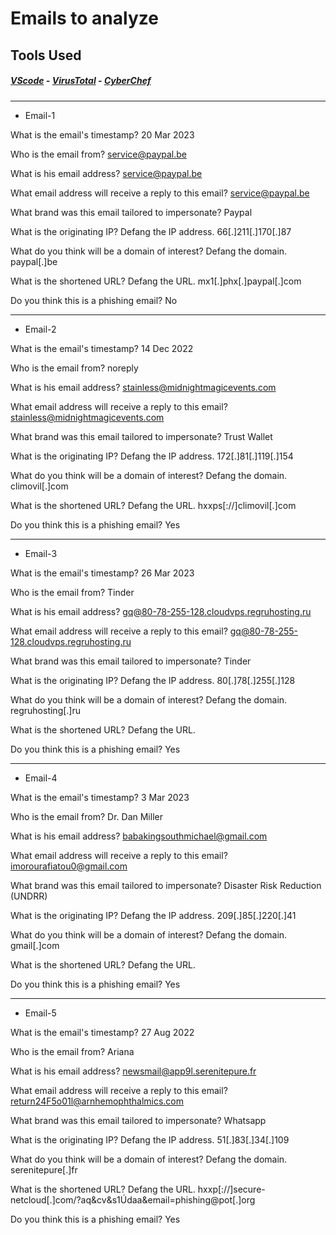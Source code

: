 # Emails to analyze


## Tools Used

##### [VScode](https://code.visualstudio.com/download)  -  [VirusTotal](https://www.virustotal.com/gui/home/upload)  -  [CyberChef](https://cyberchef.org/)



_____________________________________________________________



- Email-1

What is the email's timestamp?
20 Mar 2023

Who is the email from?
service@paypal.be

What is his email address?
service@paypal.be

What email address will receive a reply to this email?
service@paypal.be

What brand was this email tailored to impersonate?
Paypal

What is the originating IP? Defang the IP address.
66[.]211[.]170[.]87

What do you think will be a domain of interest? Defang the domain.
paypal[.]be

What is the shortened URL? Defang the URL.
mx1[.]phx[.]paypal[.]com

Do you think this is a phishing email?
No



--------------------------------------------------




- Email-2

What is the email's timestamp?
14 Dec 2022

Who is the email from?
noreply

What is his email address?
stainless@midnightmagicevents.com

What email address will receive a reply to this email?
stainless@midnightmagicevents.com

What brand was this email tailored to impersonate?
Trust Wallet

What is the originating IP? Defang the IP address.
 172[.]81[.]119[.]154

What do you think will be a domain of interest? Defang the domain.
climovil[.]com

What is the shortened URL? Defang the URL.
hxxps[://]climovil[.]com

Do you think this is a phishing email?
Yes



--------------------------------------------------



- Email-3

What is the email's timestamp?
26 Mar 2023

Who is the email from?
Tinder 

What is his email address?
gq@80-78-255-128.cloudvps.regruhosting.ru

What email address will receive a reply to this email?
gq@80-78-255-128.cloudvps.regruhosting.ru 

What brand was this email tailored to impersonate?
Tinder

What is the originating IP? Defang the IP address.
80[.]78[.]255[.]128

What do you think will be a domain of interest? Defang the domain.
regruhosting[.]ru

What is the shortened URL? Defang the URL.

Do you think this is a phishing email?
Yes



--------------------------------------------------



- Email-4

What is the email's timestamp?
3 Mar 2023

Who is the email from?
 Dr. Dan Miller 

What is his email address?
babakingsouthmichael@gmail.com

What email address will receive a reply to this email?
imorourafiatou0@gmail.com

What brand was this email tailored to impersonate?
Disaster Risk Reduction (UNDRR)

What is the originating IP? Defang the IP address.
209[.]85[.]220[.]41

What do you think will be a domain of interest? Defang the domain.
gmail[.]com

What is the shortened URL? Defang the URL.

Do you think this is a phishing email?
Yes



--------------------------------------------------



- Email-5

What is the email's timestamp?
27 Aug 2022

Who is the email from?
Ariana

What is his email address?
newsmail@app9l.serenitepure.fr

What email address will receive a reply to this email?
return24F5o01l@arnhemophthalmics.com

What brand was this email tailored to impersonate?
Whatsapp

What is the originating IP? Defang the IP address.
51[.]83[.]34[.]109

What do you think will be a domain of interest? Defang the domain.
serenitepure[.]fr

What is the shortened URL? Defang the URL.
hxxp[://]secure-netcloud[.]com/?aq&amp;cv&amp;s1Údaa&amp;email=phishing@pot[.]org

Do you think this is a phishing email?
Yes



